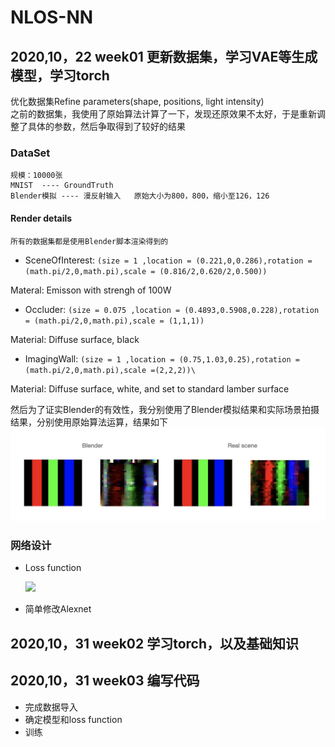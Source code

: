 # NLOS-NN
## 2020,10，22 week01 更新数据集，学习VAE等生成模型，学习torch
优化数据集Refine parameters(shape, positions, light intensity)  
之前的数据集，我使用了原始算法计算了一下，发现还原效果不太好，于是重新调整了具体的参数，然后争取得到了较好的结果  
### DataSet 

	规模：10000张  
	MNIST  ---- GroundTruth  
	Blender模拟 ---- 漫反射输入   原始大小为800，800，缩小至126，126
#### Render details


	所有的数据集都是使用Blender脚本渲染得到的
+ SceneOfInterest: 
`(size = 1 ,location = (0.221,0,0.286),rotation = (math.pi/2,0,math.pi),scale = (0.816/2,0.620/2,0.500))`

Materal: Emisson with strengh of 100W
+ Occluder: 
`(size = 0.075 ,location = (0.4893,0.5908,0.228),rotation = (math.pi/2,0,math.pi),scale = (1,1,1))`

Material: Diffuse surface, black
+ ImagingWall:
`(size = 1 ,location = (0.75,1.03,0.25),rotation = (math.pi/2,0,math.pi),scale =(2,2,2))\ `

Material: Diffuse surface, white, and set to standard lamber surface

然后为了证实Blender的有效性，我分别使用了Blender模拟结果和实际场景拍摄结果，分别使用原始算法运算，结果如下
![Alt text](https://github.com/wenruiLiA15/NLOS-NN/blob/main/contrast.png)
### 网络设计

+ Loss function 

	![](http://latex.codecogs.com/svg.latex?\min_{A,CNN}\sum_i\|ACNN(x_i)-y_i\|^2+\lambda\|A-\hat{A}\|^2)


+ 简单修改Alexnet 
## 2020,10，31 week02 学习torch，以及基础知识
## 2020,10，31 week03 编写代码

+ 完成数据导入
+ 确定模型和loss function
+ 训练
